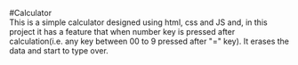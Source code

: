 #Calculator <br>
This is a simple calculator designed using html, css and JS and, in this project it has a feature that when number key is pressed after calculation(i.e. any key between 00 to 9 pressed after "=" key). It erases the data and start to type over.
